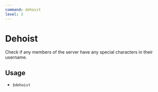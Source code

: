 ```yaml
---
command: dehoist
level: 3
---
```


# Dehoist

Check if any members of the server have any special characters in their username.

## Usage

 - `$dehoist`